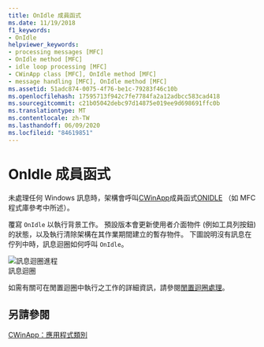 ```yaml
---
title: OnIdle 成員函式
ms.date: 11/19/2018
f1_keywords:
- OnIdle
helpviewer_keywords:
- processing messages [MFC]
- OnIdle method [MFC]
- idle loop processing [MFC]
- CWinApp class [MFC], OnIdle method [MFC]
- message handling [MFC], OnIdle method [MFC]
ms.assetid: 51adc874-0075-4f76-be1c-79283f46c10b
ms.openlocfilehash: 17595713f942c7fe7784fa2a12adbcc583cad418
ms.sourcegitcommit: c21b05042debc97d14875e019ee9d698691ffc0b
ms.translationtype: MT
ms.contentlocale: zh-TW
ms.lasthandoff: 06/09/2020
ms.locfileid: "84619851"
---
```

# <a name="onidle-member-function"></a>OnIdle 成員函式

未處理任何 Windows 訊息時，架構會呼叫[CWinApp](reference/cwinapp-class.md)成員函式[ONIDLE](reference/cwinapp-class.md#onidle) （如 MFC 程式庫參考中所述）。

覆寫 `OnIdle` 以執行背景工作。 預設版本會更新使用者介面物件 (例如工具列按鈕) 的狀態，以及執行清除架構在其作業期間建立的暫存物件。 下圖說明沒有訊息在佇列中時，訊息迴圈如何呼叫 `OnIdle`。

![訊息迴圈進程](../mfc/media/vc387c1.gif "訊息迴圈處理序") <br/>
訊息迴圈

如需有關可在閒置迴圈中執行之工作的詳細資訊，請參閱[閒置迴圈處理](idle-loop-processing.md)。

## <a name="see-also"></a>另請參閱

[CWinApp：應用程式類別](cwinapp-the-application-class.md)
